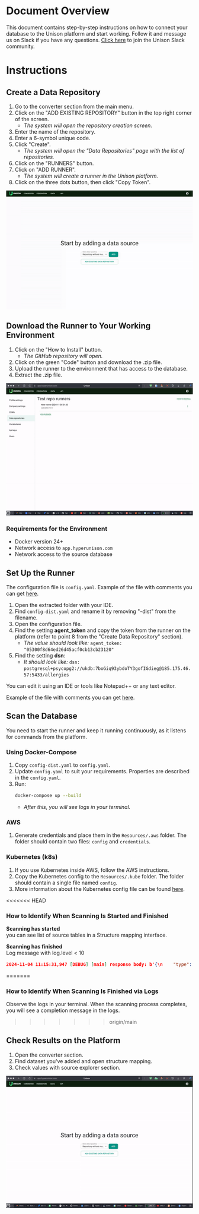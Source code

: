 # Document Overview
This document contains step-by-step instructions on how to connect your database to the Unison platform and start working. Follow it and message us on Slack if you have any questions. [Click here](https://join.slack.com/t/unisoncommunity/shared_invite/zt-2p75t4fhc-Kiksdz2sf19zjYi_JVHzNg) to join the Unison Slack community.

# Instructions

## Create a Data Repository
1. Go to the converter section from the main menu.
2. Click on the "ADD EXISTING REPOSITORY" button in the top right corner of the screen.
   - *The system will open the repository creation screen.*
3. Enter the name of the repository.
4. Enter a 6-symbol unique code.
5. Click "Create".
   - *The system will open the "Data Repositories" page with the list of repositories.*
6. Click on the "RUNNERS" button.
7. Click on "ADD RUNNER".
   - *The system will create a runner in the Unison platform.*
8. Click on the three dots button, then click "Copy Token".

![GIF](./media/create-repository.gif)

## Download the Runner to Your Working Environment
1. Click on the "How to Install" button.
   - *The GitHub repository will open.*
2. Click on the green "Code" button and download the .zip file.
3. Upload the runner to the environment that has access to the database.
4. Extract the .zip file.

![GIF](./media/download-runner.gif)

### Requirements for the Environment
- Docker version 24+
- Network access to `app.hyperunison.com`
- Network access to the source database

## Set Up the Runner
The configuration file is `config.yaml`. Example of the file with comments you can get [here](./yaml.md).

1. Open the extracted folder with your IDE.
2. Find `config-dist.yaml` and rename it by removing "-dist" from the filename.
3. Open the configuration file.
4. Find the setting **agent_token** and copy the token from the runner on the platform (refer to point 8 from the "Create Data Repository" section).
   - *The value should look like:* `agent_token: "05300f8d64ed26d45acf0cb13cb23120"`
5. Find the setting **dsn**:
   - *It should look like:* `dsn: postgresql+psycopg2://ukdb:7boGiq93ybdoTY3gofIGdieg@185.175.46.57:5433/allergies`

You can edit it using an IDE or tools like Notepad++ or any text editor.

Example of the file with comments you can get [here](https://github.com/Hyperunison/Runner/blob/main/config-dist.yaml). 

## Scan the Database
You need to start the runner and keep it running continuously, as it listens for commands from the platform.

### Using Docker-Compose
1. Copy `config-dist.yaml` to `config.yaml`.
2. Update `config.yaml` to suit your requirements. Properties are described in the `config.yaml`.
3. Run:
   ```bash
   docker-compose up --build
   ```
   - *After this, you will see logs in your terminal.*

### AWS
1. Generate credentials and place them in the `Resources/.aws` folder. The folder should contain two files: `config` and `credentials`.

### Kubernetes (k8s)
1. If you use Kubernetes inside AWS, follow the AWS instructions.
2. Copy the Kubernetes config to the `Resources/.kube` folder. The folder should contain a single file named `config`.
3. More information about the Kubernetes config file can be found [here](https://kubernetes.io/docs/concepts/configuration/organize-cluster-access-kubeconfig/).

<<<<<<< HEAD
### How to Identify When Scanning Is Started and Finished
**Scanning has started**  
you can see list of source tables in a Structure mapping interface. 

**Scanning has finished**  
Log message with log.level < 10
```json
2024-11-04 11:15:31,947 [DEBUG] [main] response body: b'{\n    "type": "idle",\n    "readCount": 0,\n    "data": {\n        "idle": true\n    },\n    "status": "none"\n}'
```
=======
### How to Identify When Scanning Is Finished via Logs
Observe the logs in your terminal. When the scanning process completes, you will see a completion message in the logs.
>>>>>>> origin/main

## Check Results on the Platform
1. Open the converter section.
2. Find dataset you've added and open structure mapping.
3. Check values with source explorer section. 

![GIF](./media/check-scan-results.gif)
